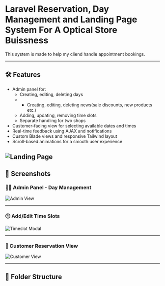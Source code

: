 # Laravel Reservation, Day Management and Landing Page System For A Optical Store Buissness

This system is made to help my cliend handle appointment bookings.

---

## 🛠 Features

- Admin panel for:
  - Creating, editing, deleting days
  - - Creating, editing, deleting news(sale discounts, new products etc.)
  - Adding, updating, removing time slots
  - Separate handling for two shops
- Customer-facing view for selecting available dates and times
- Real-time feedback using AJAX and notifications
- Custom Blade views and responsive Tailwind layout
- Scroll-based animations for a smooth user experience

![Landing Page](images/landing-page.png)
---


## 📸 Screenshots

### 🧑‍💼 Admin Panel - Day Management

![Admin View](images/landing-page.png)

---

### 🕒 Add/Edit Time Slots

![Timeslot Modal](images/timeslot-modal.png)

---

### 👤 Customer Reservation View

![Customer View](images/customer-reservation.png)

---

## 📂 Folder Structure

